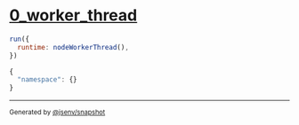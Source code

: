 # [0_worker_thread](../../node_require_command_line_option.test.mjs#L17)

```js
run({
  runtime: nodeWorkerThread(),
})
```

```js
{
  "namespace": {}
}
```

---

<sub>
  Generated by <a href="https://github.com/jsenv/core/tree/main/packages/tooling/snapshot">@jsenv/snapshot</a>
</sub>
